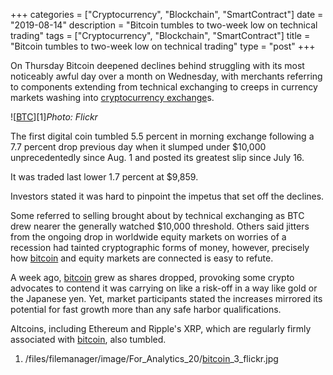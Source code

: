+++
categories = ["Cryptocurrency", "Blockchain", "SmartContract"]
date = "2019-08-14"
description = "Bitcoin tumbles to two-week low on technical trading"
tags = ["Cryptocurrency", "Blockchain", "SmartContract"]
title = "Bitcoin tumbles to two-week low on technical trading"
type = "post"
+++

On Thursday Bitcoin deepened declines behind struggling with its most
noticeably awful day over a month on Wednesday, with merchants referring
to components extending from technical exchanging to creeps in currency
markets washing into [cryptocurrency exchange](https://www.playgroundfx.com/blog/best-cryptocurrency-exchange/)s.

![[BTC](https://www.playgroundfx.com/blog/who-is-the-creator-of-bitcoin/)][1]_Photo: Flickr_

The first digital coin tumbled 5.5 percent in morning exchange following
a 7.7 percent drop previous day when it slumped under $10,000
unprecedentedly since Aug. 1 and posted its greatest slip since July 16.

It was traded last lower 1.7 percent at $9,859.

Investors stated it was hard to pinpoint the impetus that set off the
declines.

Some referred to selling brought about by technical exchanging as BTC
drew nearer the generally watched $10,000 threshold. Others said jitters
from the ongoing drop in worldwide equity markets on worries of a
recession had tainted cryptographic forms of money, however, precisely
how [bitcoin](https://www.letsplayfx.com/blog/forex-for-bitcoin/) and equity markets are connected is easy to refute.

A week ago, [bitcoin](https://www.letsplayfx.com/blog/forex-for-bitcoin/) grew as shares dropped, provoking some crypto
advocates to contend it was carrying on like a risk-off in a way like
gold or the Japanese yen. Yet, market participants stated the increases
mirrored its potential for fast growth more than any safe harbor
qualifications.

Altcoins, including Ethereum and Ripple's XRP, which are regularly
firmly associated with [bitcoin](https://www.letsplayfx.com/blog/forex-for-bitcoin/), also tumbled.

   1. /files/filemanager/image/For_Analytics_20/[bitcoin](https://www.letsplayfx.com/blog/forex-for-bitcoin/)_3_flickr.jpg